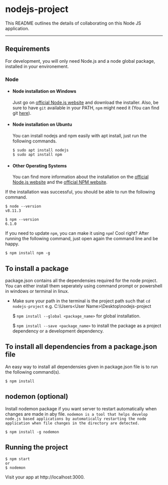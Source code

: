 # nodejs-project

This README outlines the details of collaborating on this Node JS application.

---
## Requirements

For development, you will only need Node.js and a node global package, installed in your environement.

### Node
- #### Node installation on Windows

  Just go on [official Node.js website](https://nodejs.org/) and download the installer.
Also, be sure to have `git` available in your PATH, `npm` might need it (You can find git [here](https://git-scm.com/)).

- #### Node installation on Ubuntu

  You can install nodejs and npm easily with apt install, just run the following commands.

      $ sudo apt install nodejs
      $ sudo apt install npm

- #### Other Operating Systems
  You can find more information about the installation on the [official Node.js website](https://nodejs.org/) and the [official NPM website](https://npmjs.org/).

If the installation was successful, you should be able to run the following command.

    $ node --version
    v8.11.3

    $ npm --version
    6.1.0

If you need to update `npm`, you can make it using `npm`! Cool right? After running the following command, just open again the command line and be happy.

    $ npm install npm -g

###

## To install a package
package.json contains all the dependensies required for the node project. You can either install them seperately using command prompt or powershell in windows or terminal in linux.
- Make sure your path in the terminal is the project path such that `cd nodejs-project` e.g. C:\Users\<User Name>\Desktop\nodejs-project

    $ `npm install --global <package_name>` for global installation.

    $ `npm install --save <package_name>` to install the package as a project dependency or a development dependency.

## To install all dependencies from a package.json file
An easy way to install all dependensies given in package.json file is to run the following command(s).

    $ npm install

## nodemon (optional)
Install nodemon package if you want server to restart automatically when changes are made in aby file.
`nodemon is a tool that helps develop node.js based applications by automatically restarting the node application when file changes in the directory are detected.`

    $ npm install -g nodemon

## Running the project

    $ npm start
    or
    $ nodemon
    
Visit your app at http://localhost:3000.
